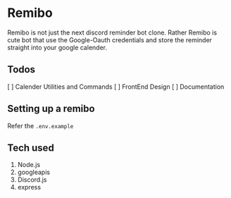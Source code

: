 # Remibo

Remibo is not just the next discord reminder bot clone. Rather Remibo is cute bot that use the Google-Oauth credentials and store the reminder straight into your google calender.

## Todos

[ ] Calender Utilities and Commands
[ ] FrontEnd Design
[ ] Documentation

## Setting up a remibo

Refer the `.env.example`

## Tech used

1. Node.js
2. googleapis
3. Discord.js
4. express
